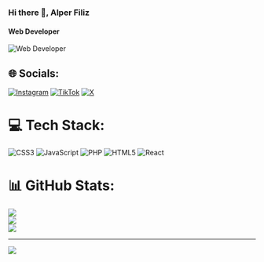
### Hi there 👋, Alper Filiz
#### Web Developer
![Web Developer](https://arturssmirnovs.github.io/github-profile-readme-generator/images/banner.png)


## 🌐 Socials:
[![Instagram](https://img.shields.io/badge/Instagram-%23E4405F.svg?logo=Instagram&logoColor=white)](https://instagram.com/alper.flz) [![TikTok](https://img.shields.io/badge/TikTok-%23000000.svg?logo=TikTok&logoColor=white)](https://tiktok.com/@nmscoding) [![X](https://img.shields.io/badge/X-black.svg?logo=X&logoColor=white)](https://x.com/alperf35) 

# 💻 Tech Stack:
![CSS3](https://img.shields.io/badge/css3-%231572B6.svg?style=flat&logo=css3&logoColor=white) ![JavaScript](https://img.shields.io/badge/javascript-%23323330.svg?style=flat&logo=javascript&logoColor=%23F7DF1E) ![PHP](https://img.shields.io/badge/php-%23777BB4.svg?style=flat&logo=php&logoColor=white) ![HTML5](https://img.shields.io/badge/html5-%23E34F26.svg?style=flat&logo=html5&logoColor=white) ![React](https://img.shields.io/badge/react-%2320232a.svg?style=flat&logo=react&logoColor=%2361DAFB)
# 📊 GitHub Stats:
![](https://github-readme-stats.vercel.app/api?username=nmscoding&theme=dracula&hide_border=false&include_all_commits=true&count_private=true)<br/>
![](https://github-readme-streak-stats.herokuapp.com/?user=nmscoding&theme=dracula&hide_border=false)<br/>
![](https://github-readme-stats.vercel.app/api/top-langs/?username=nmscoding&theme=dracula&hide_border=false&include_all_commits=true&count_private=true&layout=compact)

---
[![](https://visitcount.itsvg.in/api?id=nmscoding&icon=0&color=0)](https://visitcount.itsvg.in)

<!-- Proudly created with GPRM ( https://gprm.itsvg.in ) -->




